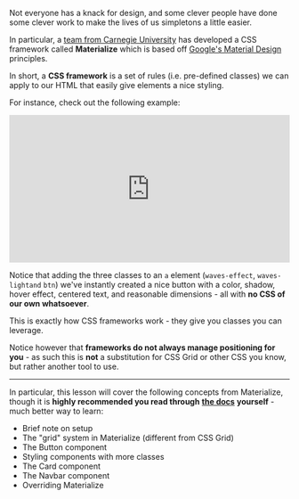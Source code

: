 Not everyone has a knack for design, and some clever people have done some clever work to make the lives of us simpletons a little easier.

  

In particular, a [team from Carnegie University](https://materializecss.com/about.html) has developed a CSS framework called **Materialize** which is based off [Google's Material Design](https://en.wikipedia.org/wiki/Material_Design) principles.

  

In short, a **CSS framework** is a set of rules (i.e. pre-defined classes) we can apply to our HTML that easily give elements a nice styling.

  

For instance, check out the following example:

<iframe src="https://codepen.io/ElevationPen/embed/oOGzaB?height=265&amp;theme-id=0&amp;default-tab=html%2Cresult&amp;user=ElevationPen&amp;slug-hash=oOGzaB&amp;editable=true&amp;pen-title=Materialize%20Base%20Example&amp;name=cp_embed_1?height=265&amp;theme-id=0&amp;default-tab=js,result?height=265&amp;theme-id=0&amp;default-tab=js,result" width="100%" height="265" frameborder="no" scrolling="no"></iframe>

  

Notice that adding the three classes to an `a` element (`waves-effect`, `waves-lightand` `btn`) we've instantly created a nice button with a color, shadow, hover effect, centered text, and reasonable dimensions - all with **no CSS of our own whatsoever**.

  

This is exactly how CSS frameworks work - they give you classes you can leverage.

  

Notice however that **frameworks do not always manage positioning for you** - as such this is **not** a substitution for CSS Grid or other CSS you know, but rather another tool to use.

  

----------

  

In particular, this lesson will cover the following concepts from Materialize, though it is **highly recommended you read through** [**the docs**](https://materializecss.com/) **yourself** - much better way to learn:
-   Brief note on setup
-   The "grid" system in Materialize (different from CSS Grid)
-   The Button component
-   Styling components with more classes
-   The Card component
-   The Navbar component
-   Overriding Materialize